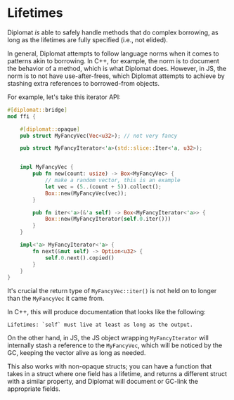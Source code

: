 # Lifetimes


Diplomat *is* able to safely handle methods that do complex borrowing, as long as the lifetimes are fully specified (i.e., not elided).

In general, Diplomat attempts to follow language norms when it comes to patterns akin to borrowing. In C++, for example, the norm is to document the behavior of a method, which is what Diplomat does. However, in JS, the norm is to not have use-after-frees, which Diplomat attempts to achieve by stashing extra references to borrowed-from objects.


For example, let's take this iterator API:

```rust
#[diplomat::bridge]
mod ffi {

    #[diplomat::opaque]
    pub struct MyFancyVec(Vec<u32>); // not very fancy

    pub struct MyFancyIterator<'a>(std::slice::Iter<'a, u32>);


    impl MyFancyVec {
        pub fn new(count: usize) -> Box<MyFancyVec> {
            // make a random vector, this is an example
            let vec = (5..(count + 5)).collect();
            Box::new(MyFancyVec(vec));
        }

        pub fn iter<'a>(&'a self) -> Box<MyFancyIterator<'a>> {
            Box::new(MyFancyIterator(self.0.iter()))
        }
    }

    impl<'a> MyFancyIterator<'a> {
        fn next(&mut self) -> Option<u32> {
            self.0.next().copied()
        }
    }
}
```

It's crucial the return type of `MyFancyVec::iter()` is not held on to longer than the `MyFancyVec` it came from.

In C++, this will produce documentation that looks like the following:

```
Lifetimes: `self` must live at least as long as the output.
```


On the other hand, in JS, the JS object wrapping `MyFancyIterator` will internally stash a reference to the `MyFancyVec`, which will be noticed by the GC, keeping the vector alive as long as needed.


This also works with non-opaque structs; you can have a function that takes in a struct where one field has a lifetime, and returns a different struct with a similar property, and Diplomat will document or GC-link the appropriate fields.
